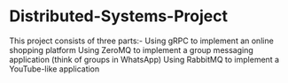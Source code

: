 # Distributed-Systems-Project
This project consists of three parts:-  Using gRPC to implement an online shopping platform Using ZeroMQ to implement a group messaging application (think of groups in WhatsApp) Using RabbitMQ to implement a YouTube-like application
